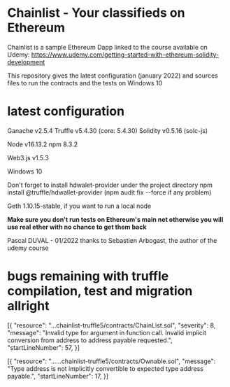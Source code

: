 # Chainlist - Your classifieds on Ethereum

Chainlist is a sample Ethereum Dapp linked to the course available on Udemy: https://www.udemy.com/getting-started-with-ethereum-solidity-development

This repository gives the latest configuration (january 2022) and sources files to run the contracts and the tests on Windows 10

# latest configuration
Ganache v2.5.4
Truffle v5.4.30 (core: 5.4.30)
Solidity v0.5.16 (solc-js)

Node v16.13.2
npm 8.3.2

Web3.js v1.5.3


Windows 10

Don't forget to install hdwalet-provider under the project directory npm install @truffle/hdwallet-provider
(npm audit fix --force if any problem)

Geth 1.10.15-stable, if you want to run a local node


**Make sure you don't run tests on Ethereum's main net otherwise you will use real ether with no chance to get them back**

Pascal DUVAL - 01/2022
thanks to Sebastien Arbogast, the author of the udemy course

# bugs remaining with truffle compilation, test and migration allright 
[{
	"resource": "...chainlist-truffle5/contracts/ChainList.sol",
	"severity": 8,
	"message": "Invalid type for argument in function call. Invalid implicit conversion from address to address payable requested.",
	"startLineNumber": 57,
}]

[{
	"resource": "......chainlist-truffle5/contracts/Ownable.sol",
	"message": "Type address is not implicitly convertible to expected type address payable.",
	"startLineNumber": 17,
}]


